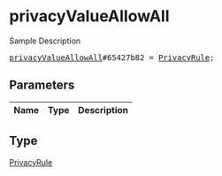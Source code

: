 # privacyValueAllowAll

Sample Description

<pre>
<a href="../constructor/privacyValueAllowAll.md">privacyValueAllowAll</a>#65427b82 = <a href="../type/PrivacyRule.md">PrivacyRule</a>;
</pre>

## Parameters

| Name | Type | Description |
|------|:----:|-------------|

## Type

[PrivacyRule](../type/PrivacyRule.md)
